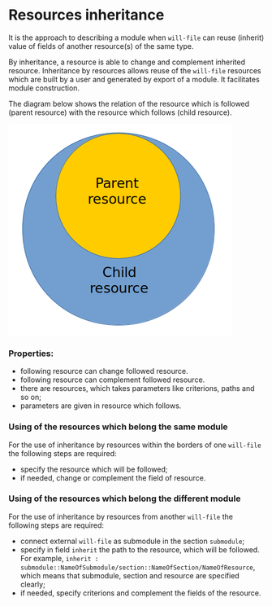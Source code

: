 # Resources inheritance  

It is the approach to describing a module when `will-file` can reuse (inherit) value of fields of another resource(s) of the same type.

By inheritance, a resource is able to change and complement inherited resource. Inheritance by resources allows reuse of the `will-file` resources which are built by a user and generated by export of a module. It facilitates module construction.  

The diagram below shows the relation of the resource which is followed (parent resource) with the resource which follows (child resource). 

![resources.inheritability.png](./Images/resources.inheritability.png)

### Properties:

- following resource can change followed resource.
- following resource can complement followed resource.
- there are resources, which takes parameters like criterions, paths and so on;
- parameters are given in resource which follows.

### Using of the resources which belong the same module

For the use of inheritance by resources within the borders of one `will-file` the following steps are required:
- specify the resource which will be followed;
- if needed, change or complement the field of resource.

### Using of the resources which belong the different module

For the use of inheritance by resources from another `will-file` the following steps are required:
- connect external `will-file` as submodule in the section `submodule`;
- specify in field `inherit` the path to the resource, which will be followed. For example, `inherit : submodule::NameOfSubmodule/section::NameOfSection/NameOfResource`, which means that submodule, section and resource are specified clearly;
- if needed, specify criterions and complement the fields of the resource.
